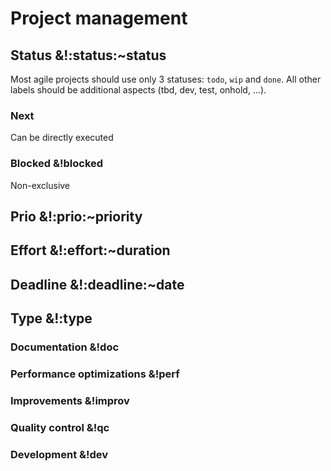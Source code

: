 # Project management


## Status &!:status:~status

Most agile projects should use only 3 statuses: `todo`, `wip` and `done`. All other labels should be additional aspects (tbd, dev, test, onhold, ...).

### Next
Can be directly executed

### Blocked &!blocked
Non-exclusive


## Prio &!:prio:~priority 


## Effort &!:effort:~duration


## Deadline &!:deadline:~date


## Type &!:type

### Documentation &!doc

### Performance optimizations &!perf

### Improvements &!improv

### Quality control &!qc

### Development &!dev
